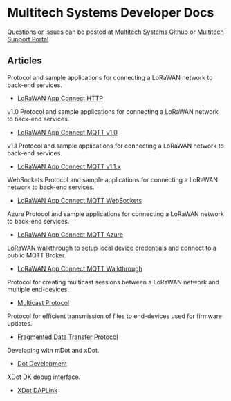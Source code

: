 # Multitech Systems Developer Docs

Questions or issues can be posted at [Multitech Systems Github](https://github.com/MultiTechSystems/multitechsystems.github.io) or [Multitech Support Portal](https://support.multitech.com)

## Articles

Protocol and sample applications for connecting a LoRaWAN network to back-end services.
  * [LoRaWAN App Connect HTTP](lorawan-app-connect)

v1.0 Protocol and sample applications for connecting a LoRaWAN network to back-end services.
  * [LoRaWAN App Connect MQTT v1.0](lorawan-app-connect-mqtt)

v1.1 Protocol and sample applications for connecting a LoRaWAN network to back-end services.
  * [LoRaWAN App Connect MQTT v1.1.x](lorawan-app-connect-mqtt-v1_1)

WebSockets Protocol and sample applications for connecting a LoRaWAN network to back-end services.
  * [LoRaWAN App Connect MQTT WebSockets](lorawan-app-connect-mqtt-websockets)

Azure Protocol and sample applications for connecting a LoRaWAN network to back-end services.
  * [LoRaWAN App Connect MQTT Azure](lorawan-app-connect-mqtt-azure)

LoRaWAN walkthrough to setup local device credentials and connect to a public MQTT Broker.
  * [LoRaWAN App Connect MQTT Walkthrough](lorawan-app-connect-walkthrough)

Protocol for creating multicast sessions between a LoRaWAN network and multiple end-devices.
  * [Multicast Protocol](multicast)

Protocol for efficient transmission of files to end-devices used for firmware updates.
  * [Fragmented Data Transfer Protocol](fragmentation)

Developing with mDot and xDot.
  * [Dot Development](dot-development)

XDot DK debug interface.
  * [XDot DAPLink](xdot-daplink)
